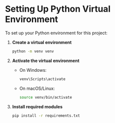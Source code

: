 # Setting Up Python Virtual Environment

To set up your Python environment for this project:

1. **Create a virtual environment**  
    ```bash
    python -m venv venv
    ```

2. **Activate the virtual environment**  
    - On Windows:
      ```bash
      venv\Scripts\activate
      ```
    - On macOS/Linux:
      ```bash
      source venv/bin/activate
      ```

3. **Install required modules**  
    ```bash
    pip install -r requirements.txt
    ```